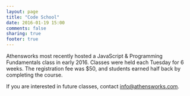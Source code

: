 ```yaml
---
layout: page
title: "Code School"
date: 2016-01-19 15:00
comments: false
sharing: true
footer: true
---
```


Athensworks most recently hosted a JavaScript & Programming Fundamentals class in early 2016. Classes were held each Tuesday for 6 weeks. The registration fee was $50, and students earned half back by completing the course.

If you are interested in future classes, contact [info@athensworks.com](mailto:info@athensworks.com).
